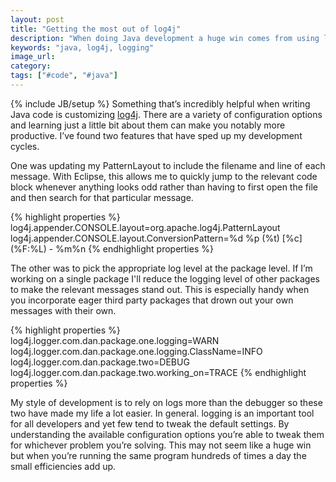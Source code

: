 ```yaml
---
layout: post
title: "Getting the most out of log4j"
description: "When doing Java development a huge win comes from using log4j effectively. Done right it can separate the signal from the noise and make it significantly easier to navigte your code."
keywords: "java, log4j, logging"
image_url:
category:
tags: ["#code", "#java"]
---
```

{% include JB/setup %}
Something that’s incredibly helpful when writing Java code is customizing <a href="http://logging.apache.org/log4j/1.2/apidocs/org/apache/log4j/PatternLayout.html" target="_blank">log4j</a>. There are a variety of configuration options and learning just a little bit about them can make you notably more productive. I’ve found two features that have sped up my development cycles.

One was updating my PatternLayout to include the filename and line of each message. With Eclipse, this allows me to quickly jump to the relevant code block whenever anything looks odd rather than having to first open the file and then search for that particular message.

{% highlight properties %}
log4j.appender.CONSOLE.layout=org.apache.log4j.PatternLayout
log4j.appender.CONSOLE.layout.ConversionPattern=%d %p (%t) [%c] (%F:%L) - %m%n
{% endhighlight properties %}

The other was to pick the appropriate log level at the package level. If I’m working on a single package I'll reduce the logging level of other packages to make the relevant messages stand out. This is especially handy when you incorporate eager third party packages that drown out your own messages with their own.

{% highlight properties %}
log4j.logger.com.dan.package.one.logging=WARN
log4j.logger.com.dan.package.one.logging.ClassName=INFO
log4j.logger.com.dan.package.two=DEBUG
log4j.logger.com.dan.package.two.working_on=TRACE
{% endhighlight properties %}

My style of development is to rely on logs more than the debugger so these two have made my life a lot easier. In general. logging is an important tool for all developers and yet few tend to tweak the default settings. By understanding the available configuration options you’re able to tweak them for whichever problem you’re solving. This may not seem like a huge win but when you’re running the same program hundreds of times a day the small efficiencies add up.